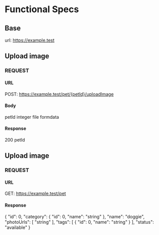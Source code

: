 # Functional Specs

## Base
url: https://example.test

## Upload image
### REQUEST 
#### URL
POST: https://example.test/pet/{petId}/uploadImage
#### Body
petId integer
file formdata

#### Response
200 petId

## Upload image
### REQUEST 
#### URL
GET: https://example.test/pet

#### Response
{
  "id": 0,
  "category": {
    "id": 0,
    "name": "string"
  },
  "name": "doggie",
  "photoUrls": [
    "string"
  ],
  "tags": [
    {
      "id": 0,
      "name": "string"
    }
  ],
  "status": "available"
}
